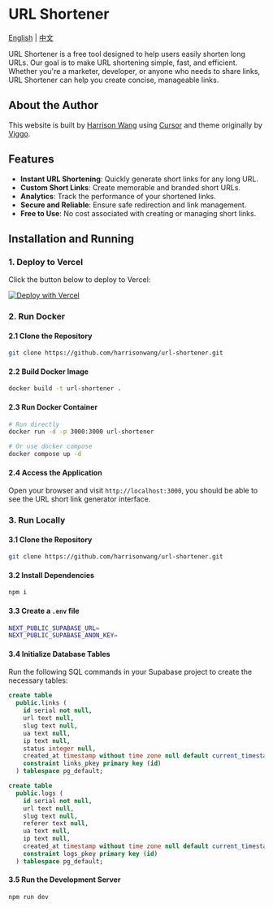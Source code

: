# URL Shortener

[English](README.md) | [中文](README.zh.md)

URL Shortener is a free tool designed to help users easily shorten long URLs. Our goal is to make URL shortening simple, fast, and efficient. Whether you're a marketer, developer, or anyone who needs to share links, URL Shortener can help you create concise, manageable links.

## About the Author

This website is built by [Harrison Wang](https://x.com/voywang) using [Cursor](https://www.cursor.com/) and theme originally by [Viggo](https://x.com/decohack).

## Features

- **Instant URL Shortening**: Quickly generate short links for any long URL.
- **Custom Short Links**: Create memorable and branded short URLs.
- **Analytics**: Track the performance of your shortened links.
- **Secure and Reliable**: Ensure safe redirection and link management.
- **Free to Use**: No cost associated with creating or managing short links.

## Installation and Running

### 1. Deploy to Vercel

Click the button below to deploy to Vercel:

[![Deploy with Vercel](https://vercel.com/button)](https://vercel.com/new/clone?repository-url=https%3A%2F%2Fgithub.com%2FHarrisonWang%2Furl-shortener&env=NEXT_PUBLIC_SUPABASE_URL&env=NEXT_PUBLIC_SUPABASE_KEY&project-name=url-shortener&repository-name=url-shortener)

### 2. Run Docker

#### 2.1 Clone the Repository

```bash
git clone https://github.com/harrisonwang/url-shortener.git
```

#### 2.2 Build Docker Image

```bash
docker build -t url-shortener .
```

#### 2.3 Run Docker Container

```bash
# Run directly
docker run -d -p 3000:3000 url-shortener

# Or use docker compose
docker compose up -d
```

#### 2.4 Access the Application

Open your browser and visit `http://localhost:3000`, you should be able to see the URL short link generator interface.

### 3. Run Locally

#### 3.1 Clone the Repository

```bash
git clone https://github.com/harrisonwang/url-shortener.git
```

#### 3.2 Install Dependencies

```bash
npm i
```

#### 3.3 Create a `.env` file

```bash
NEXT_PUBLIC_SUPABASE_URL=
NEXT_PUBLIC_SUPABASE_ANON_KEY=
```

#### 3.4 Initialize Database Tables

Run the following SQL commands in your Supabase project to create the necessary tables:

```sql
create table
  public.links (
    id serial not null,
    url text null,
    slug text null,
    ua text null,
    ip text null,
    status integer null,
    created_at timestamp without time zone null default current_timestamp,
    constraint links_pkey primary key (id)
  ) tablespace pg_default;

create table
  public.logs (
    id serial not null,
    url text null,
    slug text null,
    referer text null,
    ua text null,
    ip text null,
    created_at timestamp without time zone null default current_timestamp,
    constraint logs_pkey primary key (id)
  ) tablespace pg_default;
```

#### 3.5 Run the Development Server

```bash
npm run dev
```
